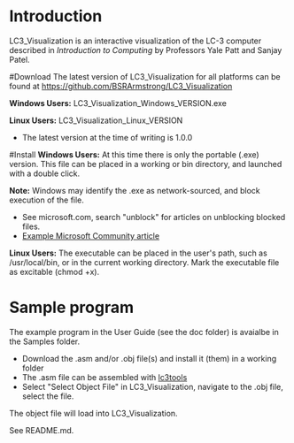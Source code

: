 # Introduction 
LC3_Visualization is an interactive visualization of the LC-3 computer described in *Introduction to Computing* by Professors Yale Patt and Sanjay Patel.

#Download
The latest version of LC3_Visualization for all platforms can be found at https://github.com/BSRArmstrong/LC3_Visualization

**Windows Users:** LC3_Visualization_Windows_VERSION.exe

**Linux Users:** LC3_Visualization_Linux_VERSION

  * The latest version at the time of writing is 1.0.0

#Install
**Windows Users:** At this time there is only the portable (.exe) version.
This file can be placed in a working or bin directory, and launched with a double
click.


**Note:** 
Windows may identify the .exe as network-sourced, and block execution of the file.

* See microsoft.com, search "unblock"  for articles on unblocking blocked files.
* [Example Microsoft Community article](https://answers.microsoft.com/en-us/windows/forum/all/unblocking-files-downloaded-from-the-internet/117fc963-6eed-47b8-9a58-8c13fb0ba1ab)

**Linux Users:** The executable can be placed in the user's path,
such as /usr/local/bin, or in the current working directory.
Mark the executable file as excitable (chmod +x).  




# Sample program
The example program in the User Guide (see the doc folder) is avaialbe in the Samples folder.

  * Download the .asm and/or .obj file(s) and install it (them) in a working folder 
  * The .asm file can be assembled with [lc3tools](https://github.com/chiragsakhuja/lc3tools/releases)
  * Select "Select Object File" in LC3_Visualization, navigate to the .obj file, select the file.   

  The object file will load into LC3_Visualization.

See README.md.



